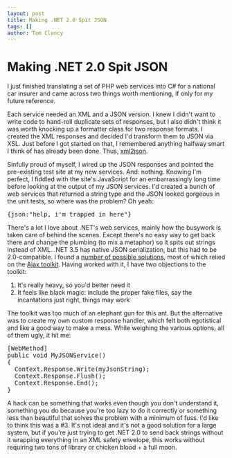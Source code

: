 ```yaml
---
layout: post
title: Making .NET 2.0 Spit JSON
tags: []
author: Tom Clancy
---
```


# Making .NET 2.0 Spit JSON

I just finished translating a set of PHP web services into C# for a national car insurer and came across two things worth mentioning, if only for my future reference.

Each service needed an XML and a JSON version. I knew I didn't want to write code to hand-roll duplicate sets of responses, but I also didn't think it was worth knocking up a formatter class for two response formats. I created the XML responses and decided I'd transform them to JSON via XSL. Just before I got started on that, I remembered anything halfway smart I think of has already been done. Thus, <a href="http://code.google.com/p/xml2json-xslt/" target="_blank">xml2json</a>.

Sinfully proud of myself, I wired up the JSON responses and pointed the pre-existing test site at my new services. And: nothing. Knowing I'm perfect, I fiddled with the site's JavaScript for an embarrassingly long time before looking at the output of my JSON services. I'd created a bunch of web services that returned a string type and the JSON looked gorgeous in the unit tests, so where was the problem? Oh yeah:
<pre lang="xml">
<string>{json:"help, i'm trapped in here"}</string></pre>
There's a lot I love about .NET's web services, mainly how the busywork is taken care of behind the scenes. Except there's no easy way to get back there and change the plumbing (to mix a metaphor) so it spits out strings instead of XML. .NET 3.5 has native JSON serialization, but this had to be 2.0-compatible. I found a <a href="http://delicious.com/yerfatma/json+dotnet" target="_blank">number of possible solutions</a>, most of which relied on the <a href="http://www.asp.net/ajax/ajaxcontroltoolkit/samples/" target="_blank">Ajax toolkit</a>. Having worked with it, I have two objections to the toolkit:
<ol>
	<li>It's really heavy, so you'd better need it</li>
	<li>It feels like black magic: include the proper fake files, say the incantations just right, things may work</li>
</ol>
The toolkit was too much of an elephant gun for this ant. But the alternative was to create my own custom response handler, which felt both egotistical and like a good way to make a mess. While weighing the various options, all of them ugly, it hit me:
<pre lang="csharp">
[WebMethod]
public void MyJSONService()
{
  Context.Response.Write(myJsonString);
  Context.Response.Flush();
  Context.Response.End();
}</pre>
A hack can be something that works even though you don't understand it, something you do because you're too lazy to do it correctly or something less than beautiful that solves the problem with a minimum of fuss. I'd like to think this was a #3. It's not ideal and it's not a good solution for a large system, but if you're just trying to get .NET 2.0 to send back strings without it wrapping everything in an XML safety envelope, this works without requiring two tons of library or chicken blood + a full moon.
